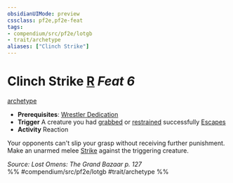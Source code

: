 ```yaml
---
obsidianUIMode: preview
cssclass: pf2e,pf2e-feat
tags:
- compendium/src/pf2e/lotgb
- trait/archetype
aliases: ["Clinch Strike"]
---
```

# Clinch Strike  [R](../../Rules/core-rulebook/chapter-9-playing-the-game.md#Actions "Reaction") *Feat 6*  
[archetype](../../Rules/traits/archetype.md)  

- **Prerequisites**: [Wrestler Dedication](wrestler-dedication-lotgb.md)
- **Trigger** A creature you had [grabbed](../../Rules/conditions.md#Grabbed) or [restrained](../../Rules/conditions.md#Restrained) successfully [Escapes](../../Rules/actions/escape.md)
- **Activity** Reaction

Your opponents can't slip your grasp without receiving further punishment. Make an unarmed melee [Strike](../../Rules/actions/strike.md) against the triggering creature.

*Source: Lost Omens: The Grand Bazaar p. 127*  
%% #compendium/src/pf2e/lotgb #trait/archetype %%